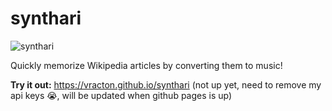 # synthari
![synthari](https://github.com/user-attachments/assets/c4040cfa-7ddb-41fa-b2bb-fda10af30bb4)

Quickly memorize Wikipedia articles by converting them to music!

**Try it out:** https://vracton.github.io/synthari
(not up yet, need to remove my api keys 😭, will be updated when github pages is up)
